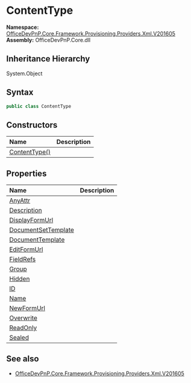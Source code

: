 # ContentType
  

**Namespace:** [OfficeDevPnP.Core.Framework.Provisioning.Providers.Xml.V201605](OfficeDevPnP.Core.Framework.Provisioning.Providers.Xml.V201605.md)  
**Assembly:** OfficeDevPnP.Core.dll  
## Inheritance Hierarchy
System.Object  


## Syntax
```C#
public class ContentType
```
## Constructors
|**Name**|**Description**|
|:-----|:-----|
| [ContentType()](OfficeDevPnP.Core.Framework.Provisioning.Providers.Xml.V201605.ContentType.ctor1.md) | 
## Properties
|**Name**|**Description**|
|:-----|:-----|
| [AnyAttr](OfficeDevPnP.Core.Framework.Provisioning.Providers.Xml.V201605.ContentType.AnyAttr.md) | 
| [Description](OfficeDevPnP.Core.Framework.Provisioning.Providers.Xml.V201605.ContentType.Description.md) | 
| [DisplayFormUrl](OfficeDevPnP.Core.Framework.Provisioning.Providers.Xml.V201605.ContentType.DisplayFormUrl.md) | 
| [DocumentSetTemplate](OfficeDevPnP.Core.Framework.Provisioning.Providers.Xml.V201605.ContentType.DocumentSetTemplate.md) | 
| [DocumentTemplate](OfficeDevPnP.Core.Framework.Provisioning.Providers.Xml.V201605.ContentType.DocumentTemplate.md) | 
| [EditFormUrl](OfficeDevPnP.Core.Framework.Provisioning.Providers.Xml.V201605.ContentType.EditFormUrl.md) | 
| [FieldRefs](OfficeDevPnP.Core.Framework.Provisioning.Providers.Xml.V201605.ContentType.FieldRefs.md) | 
| [Group](OfficeDevPnP.Core.Framework.Provisioning.Providers.Xml.V201605.ContentType.Group.md) | 
| [Hidden](OfficeDevPnP.Core.Framework.Provisioning.Providers.Xml.V201605.ContentType.Hidden.md) | 
| [ID](OfficeDevPnP.Core.Framework.Provisioning.Providers.Xml.V201605.ContentType.ID.md) | 
| [Name](OfficeDevPnP.Core.Framework.Provisioning.Providers.Xml.V201605.ContentType.Name.md) | 
| [NewFormUrl](OfficeDevPnP.Core.Framework.Provisioning.Providers.Xml.V201605.ContentType.NewFormUrl.md) | 
| [Overwrite](OfficeDevPnP.Core.Framework.Provisioning.Providers.Xml.V201605.ContentType.Overwrite.md) | 
| [ReadOnly](OfficeDevPnP.Core.Framework.Provisioning.Providers.Xml.V201605.ContentType.ReadOnly.md) | 
| [Sealed](OfficeDevPnP.Core.Framework.Provisioning.Providers.Xml.V201605.ContentType.Sealed.md) | 
## See also
- [OfficeDevPnP.Core.Framework.Provisioning.Providers.Xml.V201605](OfficeDevPnP.Core.Framework.Provisioning.Providers.Xml.V201605.md)
